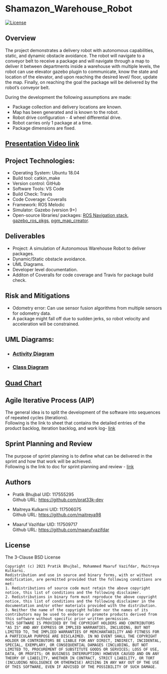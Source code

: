# Shamazon_Warehouse_Robot
[![License](https://img.shields.io/badge/License-BSD%203--Clause-blue.svg)](https://opensource.org/licenses/BSD-3-Clause)

## Overview
The project demonstrates a delivery robot with autonomous capabilities, static, and dynamic obstacle avoidance. The robot will navigate to a conveyor belt to receive a package and will navigate through a map to deliver it between departments inside a warehouse with multiple levels, the robot can use elevator gazebo plugin to communicate, know the state and location of the elevator, and upon reaching the desired level/ floor, update the map. Finally, on reaching the goal the package will be delivered by the robot’s conveyor belt.

During the development the following assumptions
are made:
- Package collection and delivery locations are known.
- Map has been generated and is known to the robot.
- Robot drive configuration - 4 wheel differential drive.
- Robot carries only 1 package at a time.
- Package dimensions are fixed.

## [Presentation Video link](https://drive.google.com/file/d/1NzI3LVkqqi4rIJxv15HFPzumJXbBZcDZ/view?usp=sharing)

## Project Technologies:
- Operating System: Ubuntu 18.04
- Build tool: catkin_make
- Version control: GitHub
- Software Tools: VS Code
- Build Check: Travis
- Code Coverage: Coveralls
- Framework: ROS Melodic
- Simulator: Gazebo (version 9+)
- Open-source libraries/ packages: [ROS Navigation stack](https://github.com/ros-planning/navigation/tree/melodic-devel), [gazebo_ros_pkgs](https://github.com/ros-simulation/gazebo_ros_pkgs/tree/melodic-devel), [pgm_map_creator](https://github.com/hyfan1116/pgm_map_creator).

## Deliverables
- Project: A simulation of Autonomous Warehouse Robot to deliver packages.
- Dynamic/Static obstacle avoidance.
- UML Diagrams.
- Developer level documentation.
- Additon of Coveralls for code coverage and Travis for package build check.

## Risk and Mitigations
- Odometry error: Can use sensor fusion algorithms from multiple sensors for odometry data.
- A package might fall off due to sudden jerks, so robot velocity and acceleration will be constrained.

## UML Diagrams:
- ### [Activity Diagram](UML/initial/ActivityDiagram.pdf)
- ### [Class Diagram](UML/initial/ClassDiagram.pdf)

## [Quad Chart](/quadchart.pdf)  

## Agile Iterative Process (AIP) 
The general idea is to split the development of the software into sequences of repeated cycles (iterations).  
Following is the link to sheet that contains the detailed entries of the  product backlog, iteration backlog, and work log- [link](https://docs.google.com/spreadsheets/d/18Xq4BVFL68C6Wvr2qXAJ81NjCmKPvWJj-AAwVcG0ChA/edit#gid=0)

## Sprint Planning and Review
The purpose of sprint planning is to define what can be delivered in the sprint and how that work will be achieved.  
Following is the link to doc for sprint planning and review - [link](https://docs.google.com/document/d/1AmzMY3f8XwVzfqlMO0ibq1iekdNcpcQLZXXCRKqJ8bo/edit)


## Authors
- Pratik Bhujbal  UID: 117555295   
  Github URL: https://github.com/prat33k-dev

- Maitreya Kulkarni UID: 117506075  
  Github URL: https://github.com/maitreya98
  
- Maaruf Vazifdar UID: 117509717  
  Github URL: https://github.com/maarufvazifdar


## License
The 3-Clause BSD License
```
Copyright (c) 2021 Pratik Bhujbal, Mohammed Maaruf Vazifdar, Maitreya Kulkarni.
Redistribution and use in source and binary forms, with or without modification, are permitted provided that the following conditions are met:
1. Redistributions of source code must retain the above copyright notice, this list of conditions and the following disclaimer.
2. Redistributions in binary form must reproduce the above copyright notice, this list of conditions and the following disclaimer in the documentation and/or other materials provided with the distribution.
3. Neither the name of the copyright holder nor the names of its contributors may be used to endorse or promote products derived from this software without specific prior written permission.
THIS SOFTWARE IS PROVIDED BY THE COPYRIGHT HOLDERS AND CONTRIBUTORS "AS IS" AND ANY EXPRESS OR IMPLIED WARRANTIES, INCLUDING, BUT NOT LIMITED TO, THE IMPLIED WARRANTIES OF MERCHANTABILITY AND FITNESS FOR A PARTICULAR PURPOSE ARE DISCLAIMED. IN NO EVENT SHALL THE COPYRIGHT HOLDER OR CONTRIBUTORS BE LIABLE FOR ANY DIRECT, INDIRECT, INCIDENTAL, SPECIAL, EXEMPLARY, OR CONSEQUENTIAL DAMAGES (INCLUDING, BUT NOT LIMITED TO, PROCUREMENT OF SUBSTITUTE GOODS OR SERVICES; LOSS OF USE, DATA, OR PROFITS; OR BUSINESS INTERRUPTION) HOWEVER CAUSED AND ON ANY THEORY OF LIABILITY, WHETHER IN CONTRACT, STRICT LIABILITY, OR TORT (INCLUDING NEGLIGENCE OR OTHERWISE) ARISING IN ANY WAY OUT OF THE USE OF THIS SOFTWARE, EVEN IF ADVISED OF THE POSSIBILITY OF SUCH DAMAGE.
```
